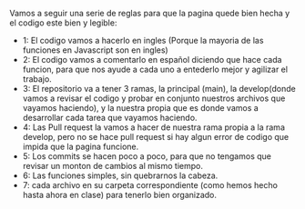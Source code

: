 Vamos a seguir una serie de reglas para que la pagina quede bien hecha y el codigo este bien y legible:
- 1: El codigo vamos a hacerlo en ingles (Porque la mayoria de las funciones en Javascript son en ingles)
- 2: El codigo vamos a comentarlo en español diciendo que hace cada funcion, para que nos ayude a cada uno a entederlo mejor y agilizar el trabajo. 
- 3: El repositorio va a tener 3 ramas, la principal (main), la develop(donde vamos a revisar el codigo y probar en conjunto nuestros archivos que vayamos haciendo), y la nuestra propia que es donde vamos a desarrollar cada tarea que vayamos haciendo.
- 4: Las Pull request la vamos a hacer de nuestra rama propia a la rama develop, pero no se hace pull request si hay algun error de codigo que impida que la pagina funcione.
- 5: Los commits se hacen poco a poco, para que no tengamos que revisar un  monton de cambios al mismo tiempo.
- 6: Las funciones simples, sin quebrarnos la cabeza.
- 7: cada archivo en su carpeta correspondiente (como hemos hecho hasta ahora en clase) para tenerlo bien organizado.
